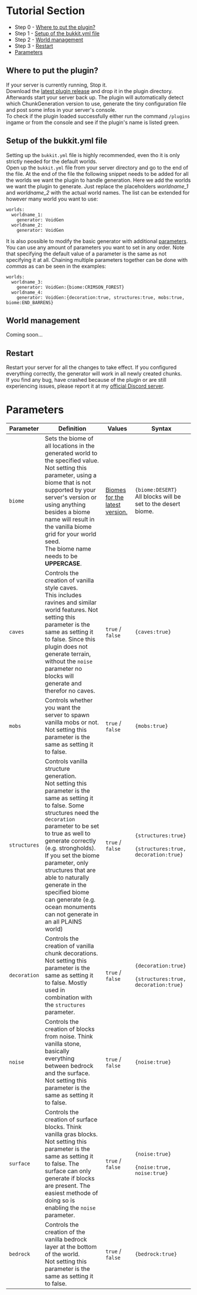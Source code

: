 # Tutorial Section

- Step 0 - [Where to put the plugin?](#Where-to-put-the-plugin?)
- Step 1 - [Setup of the bukkit.yml file](#Setup-of-the-bukkit.yml-file)
- Step 2 - [World management](#World-management)
- Step 3 - [Restart](#Restart)
- [Parameters](#Parameters)

## Where to put the plugin?

If your server is currently running, Stop it. <br>
Download the [latest plugin release](https://github.com/xtkq-is-not-available/VoidGen/releases/latest) and drop it in the plugin directory. Afterwards start your server back up. The plugin will automatically detect which ChunkGeneration version to use, generate the tiny configuration file and post some infos in your server's console. <br>
To check if the plugin loaded successfully either run the command `/plugins` ingame or from the console and see if the plugin's name is listed green.

## Setup of the bukkit.yml file

Setting up the `bukkit.yml` file is highly recommended, even tho it is only strictly needed for the default worlds. <br>
Open up the `bukkit.yml` file from your server directory and go to the end of the file. At the end of the file the following snippet needs to be added for all the worlds we want the plugin to handle generation. Here we add the worlds we want the plugin to generate. Just replace the placeholders *worldname_1* and *worldname_2* with the actual world names. The list can be extended for however many world you want to use:

    worlds:
      worldname_1:
        generator: VoidGen
      worldname_2:
        generator: VoidGen

It is also possible to modify the basic generator with additional [parameters](#Parameters). You can use any amount of parameters you want to set in any order. Note that specifying the default value of a parameter is the same as not specifying it at all. Chaining multiple parameters together can be done with *commas* as can be seen in the examples:

    worlds:
      worldname_3:
        generator: VoidGen:{biome:CRIMSON_FOREST}
      worldname_4:
        generator: VoidGen:{decoration:true, structures:true, mobs:true, biome:END_BARRENS}

## World management

Coming soon...

## Restart

Restart your server for all the changes to take effect. If you configured everything correctly, the generator will work in all newly created chunks. <br>
If you find any bug, have crashed because of the plugin or are still experiencing issues, please report it at my [official Discord server](https://discord.gg/Q7yj32FMFh).

# Parameters

| Parameter    | Definition                                                                                                                                                                                                                                                                                                                                                                                                                 | Values                                                                                                 | Syntax                                                            |
|--------------|----------------------------------------------------------------------------------------------------------------------------------------------------------------------------------------------------------------------------------------------------------------------------------------------------------------------------------------------------------------------------------------------------------------------------|--------------------------------------------------------------------------------------------------------|-------------------------------------------------------------------|
| `biome`      | Sets the biome of all locations in the generated world to the specified value. <br> Not setting this parameter, using a biome that is not supported by your server's version or using anything besides a biome name will result in the vanilla biome grid for your world seed. <br> The biome name needs to be **UPPERCASE**.                                                                                              | [Biomes for the latest version.](https://hub.spigotmc.org/javadocs/spigot/org/bukkit/block/Biome.html) | `{biome:DESERT}` <br> All blocks will be set to the desert biome. |
| `caves`      | Controls the creation of vanilla style caves. <br> This includes ravines and similar world features. Not setting this parameter is the same as setting it to false. Since this plugin does not generate terrain, without the `noise` parameter no blocks will generate and therefor no caves.                                                                                                                              | `true` / `false`                                                                                       | `{caves:true}`                                                    |
| `mobs`       | Controls whether you want the server to spawn vanilla mobs or not. <br> Not setting this parameter is the same as setting it to false.                                                                                                                                                                                                                                                                                     | `true` / `false`                                                                                       | `{mobs:true}`                                                     |
| `structures` | Controls vanilla structure generation. <br> Not setting this parameter is the same as setting it to false. Some structures need the `decoration` parameter to be set to true as well to generate correctly (e.g. strongholds). <br> If you set the biome parameter, only structures that are able to naturally generate in the specified biome can generate (e.g. ocean monuments can not generate in an all PLAINS world) | `true` / `false`                                                                                       | `{structures:true}` <br><br> `{structures:true, decoration:true}` |
| `decoration` | Controls the creation of vanilla chunk decorations. <br> Not setting this parameter is the same as setting it to false. Mostly used in combination with the `structures` parameter.                                                                                                                                                                                                                                        | `true` / `false`                                                                                       | `{decoration:true}` <br><br> `{structures:true, decoration:true}` |
| `noise`      | Controls the creation of blocks from noise. Think vanilla stone, basically everything between bedrock and the surface. <br> Not setting this parameter is the same as setting it to false.                                                                                                                                                                                                                                 | `true` / `false`                                                                                       | `{noise:true}`                                                    |
| `surface`    | Controls the creation of surface blocks. Think vanilla gras blocks. <br> Not setting this parameter is the same as setting it to false. The surface can only generate if blocks are present. The easiest methode of doing so is enabling the `noise` parameter.                                                                                                                                                            | `true` / `false`                                                                                       | `{noise:true}` <br><br> `{noise:true, noise:true}`                |
| `bedrock`    | Controls the creation of the vanilla bedrock layer at the bottom of the world. <br> Not setting this parameter is the same as setting it to false.                                                                                                                                                                                                                                                                         | `true` / `false`                                                                                       | `{bedrock:true}`                                                  |

